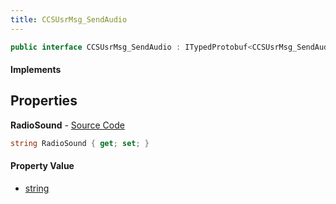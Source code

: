 ```yaml
---
title: CCSUsrMsg_SendAudio
---
```


```csharp
public interface CCSUsrMsg_SendAudio : ITypedProtobuf<CCSUsrMsg_SendAudio>, INativeHandle, INetMessage<CCSUsrMsg_SendAudio>, IDisposable
```

#### Implements

## Properties

**RadioSound** - [Source Code](https://github.com/swiftly-solution/swiftlys2/blob/main/managed/src/SwiftlyS2.Generated/Protobufs/Interfaces/CCSUsrMsg_SendAudio.cs#L18)

```csharp
string RadioSound { get; set; }
```

#### Property Value

- [string](https://learn.microsoft.com/dotnet/api/system.string)

